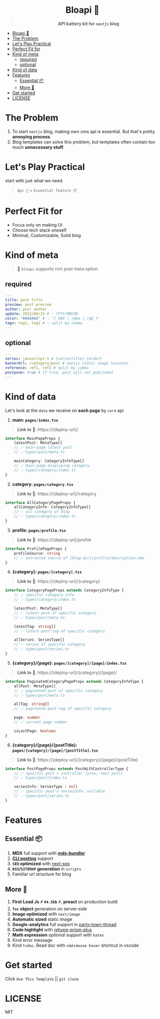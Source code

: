 <div align="center">

# Bloapi 🐧

> **API battery kit for _`nextjs`_ blog**

</div>

-   [Bloapi 🐧](#bloapi-)
-   [The Problem](#the-problem)
-   [Let's Play Practical](#lets-play-practical)
-   [Perfect Fit for](#perfect-fit-for)
-   [Kind of meta](#kind-of-meta)
    -   [required](#required)
    -   [optional](#optional)
-   [Kind of data](#kind-of-data)
-   [Features](#features)
    -   [Essential 📦](#essential-)
    -   [More 🚀](#more-)
-   [Get started](#get-started)
-   [LICENSE](#license)

# The Problem

1. To start `nextjs` blog, making own cms api is essential. But that's pretty **annoying process**.
2. Blog templates can solve this problem, but templates often contain too much **unnecessary stuff**.

# Let's Play Practical

start with just what we need.

> `Api 🚀` + `Essential feature 📦`

# Perfect Fit for

-   Focus only on making UI
-   Choose tech stack oneself
-   Minimal, Customizable, Solid blog

# Kind of meta

> 🚀 `bloapi` supports rich post meta option

## required

```yaml
---
title: post title
preview: post preview
author: post author
update: 2022/08/15 # 💡 YYYY/MM/DD
color: "#A68A68" # 💡 "{ HEX | rgba | rgb }"
tags: tag1, tag2 # 💡 split by comma
---
```

## optional

```yaml
---
series: javascript-1 # {seriesTitle}-{order}
bannerUrl: /category/post # nextjs static image location
reference: ref1, ref2 # split by comma
postpone: true # if true, post will not published
---
```

# Kind of data

Let's look at the `data` we receive on **each page** by `core` api

1. **main: `pages/index.tsx`**

> **Link to** 🔭: https://{deploy-url}/

```ts
interface MainPageProps {
    latestPost: MetaType[]
    // ✅ main-page latest post
    // 💡 types/post/meta.ts

    mainCategory: CategoryInfoType[]
    // ✅ main-page displaying category
    // 💡 types/category/index.ts
}
```

2. **category: `pages/category.tsx`**

> **Link to** 🔭: https://{deploy-url}/category

```ts
interface AllCategoryPageProps {
    allCategoryInfo: CategoryInfoType[]
    // ✅ all category of blog
    // 💡 types/category/index.ts
}
```

3. **profile: `pages/profile.tsx`**

> **Link to** 🔭: https://{deploy-url}/profile

```ts
interface ProfilePageProps {
    profileSource: string
    // ✅ extracted source of {blog-dir}/profile/description.mdx
}
```

4. **{category}: `pages/[category].tsx`**

> **Link to** 🔭: https://{deploy-url}/{category}

```ts
interface CategoryPageProps extends CategoryInfoType {
    // ✅ specific category info
    // 💡 types/category/index.ts

    latestPost: MetaType[]
    // ✅ latest-post of specific category
    // 💡 types/post/meta.ts

    latestTag: string[]
    // ✅ latest-post-tag of specific category

    allSeries: SeriesType[]
    // ✅ series of specific category
    // 💡 types/post/series.ts
}
```

5. **{category}/{page}: `pages/[category]/[page]/index.tsx`**

> **Link to** 🔭: https://{deploy-url}/{category}/{page}/

```ts
interface PaginatedCategoryPageProps extends CategoryInfoType {
    allPost: MetaType[]
    // ✅ paginated-post of specific category
    // 💡 types/post/meta.ts

    allTag: string[]
    // ✅ paginated-post-tag of specific category

    page: number
    // ✅ current page number

    isLastPage: boolean
}
```

6. **{category}/{page}/{postTitle}: `pages/[category]/[page]/[postTitle].tsx`**

> **Link to** 🔭: https://{deploy-url}/{category}/{page}/{postTitle}

```ts
interface PostPageProps extends PostWithControllerType {
    // ✅ specific post + controller [prev, next post]
    // 💡 types/post/index.ts

    seriesInfo: SeriesType | null
    // ✅ specific post's seriesInfo. nullable
    // 💡 types/post/series.ts
}
```

# Features

## Essential 📦

1. **MDX** full support with **[mdx-bundler](https://github.com/kentcdodds/mdx-bundler)**
2. **[CLI posting](https://github.com/danpacho/blog-post-generator)** support
3. **`SEO` optimized** with [next-seo](https://github.com/garmeeh/next-seo)
4. **`RSS`/`SITEMAP` generation** in `scripts`
5. Familiar url structure for blog

## More 🚀

1. **First Load Js ⚡️ `44.5kb` ⚡️**, **preact** on production build
2. **`Toc` object** generation on server-side
3. **Image optimized** with `next/image`
4. **Automatic sized** static image
5. **Google-analytics** full support in [party-town-thread](https://github.com/BuilderIO/partytown#readme)
6. **Code highlight** with [rehype-prism-plus](https://github.com/timlrx/rehype-prism-plus#readme)
7. **Math expression** _optional_ support with `katex`
8. Kind error message
9. Kind `tsdoc`. Read doc with `cmd`+`mouse hover` shortcut in vscode

# Get started

Click `Use This Template` || `git clone`

# LICENSE

MIT
